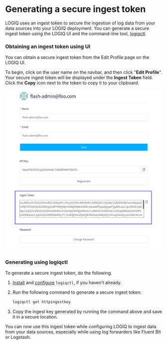 # Generating a secure ingest token

LOGIQ uses an ingest token to secure the ingestion of log data from your data sources into your LOGIQ deployment. You can generate a secure ingest token using the LOGIQ UI and the command-line tool, [logiqctl](https://logiqctl.logiq.ai/).&#x20;

### Obtaining an ingest token using UI

You can obtain a secure ingest token from the Edit Profile page on the LOGIQ UI.

To begin, click on the user name on the navbar, and then click "**Edit Profile**". Your secure ingest token will be displayed under the **Ingest Token** field. Click the **Copy** icon next to the token to copy it to your clipboard.&#x20;

![Ingest Token](../../.gitbook/assets/inesttoken.png)

### Generating using logiqctl

To generate a secure ingest token, do the following.&#x20;

1. [Install](https://logiqctl.logiq.ai/#quickstart) and [configure](https://logiqctl.logiq.ai/#configuring-logiqctl) `logiqctl`, if you haven't already.&#x20;
2.  Run the following command to generate a secure ingest token:

    ```bash
    logiqctl get httpingestkey
    ```
3. Copy the ingest key generated by running the command above and save it in a secure location.&#x20;

You can now use this ingest token while configuring LOGIQ to ingest data from your data sources, especially while using log forwarders like Fluent Bit or Logstash.&#x20;

